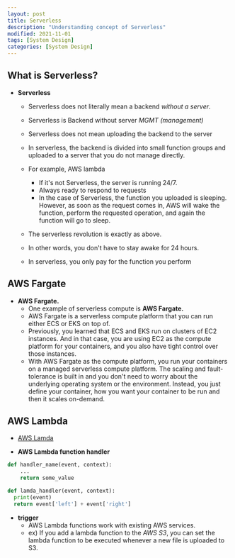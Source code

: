 ```yaml
---
layout: post
title: Serverless
description: "Understanding concept of Serverless"
modified: 2021-11-01
tags: [System Design]
categories: [System Design]
---
```


## What is Serverless?

- **Serverless**
    - Serverless does not literally mean a backend *without a server*.
    - Serverless is Backend without server *MGMT (management)*
  
    - Serverless does not mean uploading the backend to the server
    - In serverless, the backend is divided into small function groups and uploaded to a server that you do not manage directly.
    - For example, AWS lambda
        - If it's not Serverless, the server is running 24/7.
        - Always ready to respond to requests
        - In the case of Serverless, the function you uploaded is sleeping. However, as soon as the request comes in, AWS will wake the function, perform the requested operation, and again the function will go to sleep.
    - The serverless revolution is exactly as above.
    - In other words, you don't have to stay awake for 24 hours.
    - In serverless, you only pay for the function you perform

## AWS Fargate

- **AWS Fargate.** 
  -  One example of serverless compute is **AWS Fargate.**  
  - AWS Fargate is a serverless compute platform that you can run either ECS or EKS on top of.  
  - Previously, you learned that ECS and EKS run on clusters of EC2 instances. And in that case, you are using EC2 as the compute platform for your containers, and you also have tight control over those instances.
  -  With AWS Fargate as the compute platform, you run your containers on a managed serverless compute platform. The scaling and fault-tolerance is built in and you don't need to worry about the underlying operating system or the environment. Instead, you just define your container, how you want your container to be run and then it scales on-demand.


## AWS Lambda
- [AWS Lamda](https://www.youtube.com/watch?v=t8sjTFM_tfE)

- **AWS Lambda function handler**
  
```python
def handler_name(event, context): 
    ...
    return some_value

def lamda_handler(event, context):
  print(event)
  return event['left'] + event['right']
```

- **trigger**
    - AWS Lambda functions work with existing AWS services.
    - ex) If you add a lambda function to the *AWS S3*, you can set the lambda function to be executed whenever a new file is uploaded to S3.
